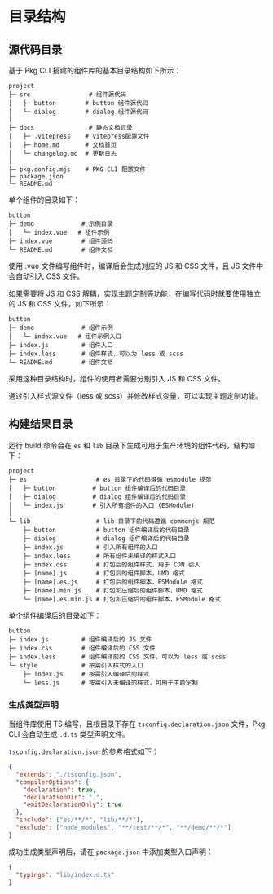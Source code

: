 # 目录结构

## 源代码目录

基于 Pkg CLI 搭建的组件库的基本目录结构如下所示：

```
project
├─ src                # 组件源代码
│   ├─ button        # button 组件源代码
│   └─ dialog        # dialog 组件源代码
│
├─ docs               # 静态文档目录
│   ├─ .vitepress    # vitepress配置文件
│   ├─ home.md       # 文档首页
│   └─ changelog.md  # 更新日志
│
├─ pkg.config.mjs    # PKG CLI 配置文件
├─ package.json
└─ README.md
```

单个组件的目录如下：

```
button
├─ demo             # 示例目录
│   └─ index.vue   # 组件示例
├─ index.vue        # 组件源码
└─ README.md        # 组件文档
```

使用 .vue 文件编写组件时，编译后会生成对应的 JS 和 CSS 文件，且 JS 文件中会自动引入 CSS 文件。

如果需要将 JS 和 CSS 解耦，实现主题定制等功能，在编写代码时就要使用独立的 JS 和 CSS 文件，如下所示：

```
button
├─ demo             # 组件示例
│   └─ index.vue   # 组件示例入口
├─ index.js         # 组件入口
├─ index.less       # 组件样式，可以为 less 或 scss
└─ README.md        # 组件文档
```

采用这种目录结构时，组件的使用者需要分别引入 JS 和 CSS 文件。

通过引入样式源文件（less 或 scss）并修改样式变量，可以实现主题定制功能。

## 构建结果目录

运行 build 命令会在 `es` 和 `lib` 目录下生成可用于生产环境的组件代码，结构如下：

```
project
├─ es                   # es 目录下的代码遵循 esmodule 规范
│   ├─ button          # button 组件编译后的代码目录
│   ├─ dialog          # dialog 组件编译后的代码目录
│   └─ index.js        # 引入所有组件的入口 (ESModule)
│
└─ lib                  # lib 目录下的代码遵循 commonjs 规范
    ├─ button           # button 组件编译后的代码目录
    ├─ dialog           # dialog 组件编译后的代码目录
    ├─ index.js         # 引入所有组件的入口
    ├─ index.less       # 所有组件未编译的样式入口
    ├─ index.css        # 打包后的组件样式，用于 CDN 引入
    ├─ [name].js        # 打包后的组件脚本，UMD 格式
    ├─ [name].es.js     # 打包后的组件脚本，ESModule 格式
    ├─ [name].min.js    # 打包和压缩后的组件脚本，UMD 格式
    └─ [name].es.min.js # 打包和压缩后的组件脚本，ESModule 格式
```

单个组件编译后的目录如下：

```
button
├─ index.js         # 组件编译后的 JS 文件
├─ index.css        # 组件编译后的 CSS 文件
├─ index.less       # 组件编译前的 CSS 文件，可以为 less 或 scss
└─ style            # 按需引入样式的入口
    ├─ index.js     # 按需引入编译后的样式
    └─ less.js      # 按需引入未编译的样式，可用于主题定制
```

### 生成类型声明

当组件库使用 TS 编写，且根目录下存在 `tsconfig.declaration.json` 文件，Pkg CLI 会自动生成 `.d.ts` 类型声明文件。

`tsconfig.declaration.json` 的参考格式如下：

```json
{
  "extends": "./tsconfig.json",
  "compilerOptions": {
    "declaration": true,
    "declarationDir": ".",
    "emitDeclarationOnly": true
  },
  "include": ["es/**/*", "lib/**/*"],
  "exclude": ["node_modules", "**/test/**/*", "**/demo/**/*"]
}
```

成功生成类型声明后，请在 `package.json` 中添加类型入口声明：

```json
{
  "typings": "lib/index.d.ts"
}
```
